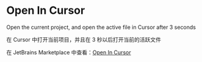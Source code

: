 # Open In Cursor

<!-- Plugin description -->
Open the current project, and open the active file in Cursor after 3 seconds

在 Cursor 中打开当前项目，并且在 3 秒以后打开当前的活跃文件

在 JetBrains Marketplace 中查看：[Open In Cursor](https://plugins.jetbrains.com/plugin/26206-open-in-cursor)
<!-- Plugin description end -->
